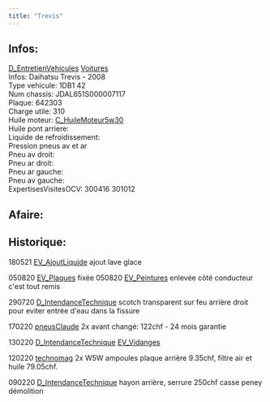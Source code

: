 ```yaml
---
title: "Trevis"
---
```


## Infos:
[D_EntretienVehicules](notes/departements/D_EntretienVehicules.md) [Voitures](notes/equipements/vehicules/C_Voitures.md)\
Infos: Daihatsu Trevis - 2008\
Type vehicule: 1DB1 42\
Num chassis: JDAL651S000007117\
Plaque: 642303\
Charge utile: 310\
Huile moteur: [C_HuileMoteur5w30](notes/equipements/consommables/C_HuileMoteur5w30.md)\
Huile pont arriere:\
Liquide de refroidissement:\
Pression pneus av et ar\
Pneu av droit:\
Pneu ar droit:\
Pneu ar gauche:\
Pneu av gauche:\
ExpertisesVisitesOCV: 300416 301012

## Afaire:

## Historique:
180521 [EV_AjoutLiquide](notes/equipements/vehicules/EV_AjoutLiquide.md) ajout lave glace

050820 [EV_Plaques](notes/equipements/vehicules/EV_Plaques.md) fixée 050820 [EV_Peintures](notes/equipements/vehicules/EV_Peintures.md) enlevée côté conducteur c'est tout remis

290720 [D_IntendanceTechnique](notes/departements/D_IntendanceTechnique.md) scotch transparent sur  feu arrière droit pour eviter entrée d'eau dans la fissure

170220 [pneusClaude](notes/equipements/vehicules/pneusClaude.md) 2x avant changé: 122chf - 24 mois garantie

130220 [D_IntendanceTechnique](notes/departements/D_IntendanceTechnique.md) [EV_Vidanges](notes/equipements/vehicules/EV_Vidanges.md)

120220 [technomag](notes/equipements/vehicules/technomag.md) 2x W5W ampoules plaque arrière 9.35chf, filtre air et huile 79.05chf. 

090220 [D_IntendanceTechnique](notes/departements/D_IntendanceTechnique.md) hayon arrière, serrure 250chf casse peney démolition
